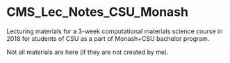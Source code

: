 # CMS_Lec_Notes_CSU_Monash
Lecturing materials for a 3-week computational materials science course in 2018 for students of CSU as a part of Monash+CSU bachelor program.

Not all materials are here (if they are not created by me).

